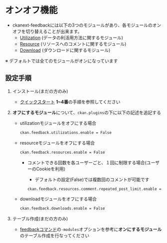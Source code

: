 # オンオフ機能

* ckanext-feedbackには以下の3つのモジュールがあり、各モジュールのオンオフを切り替えることが出来ます。
  * [Utilization](./utilization.md) (データの利活用方法に関するモジュール)
  * [Resource](./resource.md) (リソースへのコメントに関するモジュール)
  * [Download](./download.md) (ダウンロードに関するモジュール)

※ デフォルトでは全てのモジュールがオンになっています

## 設定手順

1. インストール(まだの方のみ)
    * [クイックスタート](../../README.md) **1~4番**の手順を参照してください

2. **オフにするモジュール**について、`ckan.plugins`の下に以下の記述を追記する
    * utilizationモジュールをオフにする場合

        ```bash
        ckan.feedback.utilizations.enable = False
        ```

    * resourceモジュールをオフにする場合

        ```bash
        ckan.feedback.resources.enable = False
        ```

        * コメントできる回数を各ユーザーごと、１回に制限する場合(ユーザーのCookieを利用)
            * デフォルトの設定(False)では複数回のコメントが可能です

            ```bash
            ckan.feedback.resources.comment.repeated_post_limit.enable = True
            ```

    * downloadモジュールをオフにする場合

        ```bash
        ckan.feedback.downloads.enable = False
        ```

3. テーブル作成(まだの方のみ)
    * [feedbackコマンド](./feedback_command.md)の```-modules```オプションを参考に**オンにするモジュール**のテーブル作成を行なってください
